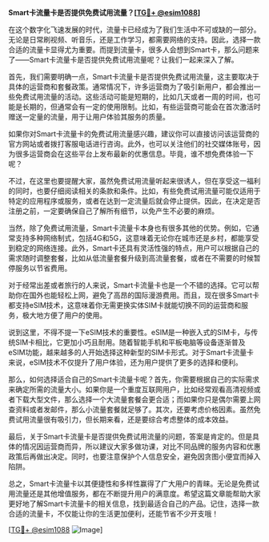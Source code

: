 **Smart卡流量卡是否提供免费试用流量？[[TG💪+ @esim1088](https://t.me/s/esim1088)]**

在这个数字化飞速发展的时代，流量卡已经成为了我们生活中不可或缺的一部分。无论是日常刷视频、听音乐，还是工作学习，都需要网络的支持。因此，选择一款合适的流量卡显得尤为重要。而提到流量卡，很多人会想到Smart卡，那么问题来了——Smart卡流量卡是否提供免费试用流量呢？让我们一起来深入了解。

首先，我们需要明确一点，Smart卡流量卡是否提供免费试用流量，这主要取决于具体的运营商和套餐政策。通常情况下，许多运营商为了吸引新用户，都会推出一些免费试用流量的活动。这些活动可能是短期的，比如几天或者一周的时间，也可能是长期的，但通常会有一定的使用限制。比如，有些运营商可能会在首次激活时赠送一定量的流量，用于让用户体验其服务的质量。

如果你对Smart卡流量卡的免费试用流量感兴趣，建议你可以直接访问该运营商的官方网站或者拨打客服电话进行咨询。此外，也可以关注他们的社交媒体账号，因为很多运营商会在这些平台上发布最新的优惠信息。毕竟，谁不想免费体验一下呢？

不过，在这里也要提醒大家，虽然免费试用流量听起来很诱人，但在享受这一福利的同时，也要仔细阅读相关的条款和条件。比如，有些免费试用流量可能仅适用于特定的应用程序或服务，或者在达到一定流量后就会停止提供。因此，在决定是否注册之前，一定要确保自己了解所有细节，以免产生不必要的麻烦。

当然，除了免费试用流量，Smart卡流量卡本身也有很多其他的优势。例如，它通常支持多种网络制式，包括4G和5G，这意味着无论你在城市还是乡村，都能享受到稳定的网络连接。此外，Smart卡还具有灵活性强的特点，用户可以根据自己的需求随时调整套餐，比如从低流量套餐升级到高流量套餐，或者在不需要的时候暂停服务以节省费用。

对于经常出差或者旅行的人来说，Smart卡流量卡也是一个不错的选择。它可以帮助你在国外也能轻松上网，避免了高昂的国际漫游费用。而且，现在很多Smart卡都支持eSIM技术，这意味着你无需更换实体SIM卡就能切换不同的运营商和服务，极大地方便了用户的使用。

说到这里，不得不提一下eSIM技术的重要性。eSIM是一种嵌入式的SIM卡，与传统SIM卡相比，它更加小巧且耐用。随着智能手机和平板电脑等设备逐渐普及eSIM功能，越来越多的人开始选择这种新型的SIM卡形式。对于Smart卡流量卡来说，eSIM技术不仅提升了用户体验，还为用户提供了更多的选择和便利。

那么，如何选择适合自己的Smart卡流量卡呢？首先，你需要根据自己的实际需求来确定所需的流量大小。如果你是一个重度互联网用户，比如经常观看高清视频或者下载大型文件，那么选择一个大流量套餐会更合适；而如果你只是偶尔需要上网查资料或者发邮件，那么小流量套餐就足够了。其次，还要考虑价格因素。虽然免费试用流量很有吸引力，但长期来看，还是要综合考虑整体的成本效益。

最后，关于Smart卡流量卡是否提供免费试用流量的问题，答案是肯定的。但是具体的情况因运营商而异，所以建议大家多做功课，对比不同品牌的服务内容和优惠政策后再做出决定。同时，也要注意保护个人信息安全，避免因贪图小便宜而掉入陷阱。

总之，Smart卡流量卡以其便捷性和多样性赢得了广大用户的青睐。无论是免费试用流量还是其他增值服务，都在不断提升用户的满意度。希望这篇文章能帮助大家更好地了解Smart卡流量卡的相关信息，找到最适合自己的产品。记住，选择一款合适的流量卡，不仅能让你的生活更加便利，还能节省不少开支哦！

[[TG💪+ @esim1088](https://t.me/s/esim1088) ![Image](https://i.postimg.cc/4NQfJmqS/Snipaste-2025-05-13-00-14-12.png)]